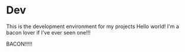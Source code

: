 # Dev
This is the development environment for my projects
Hello world! I'm a bacon lover if I've ever seen one!!! 

BACON!!!!! 
